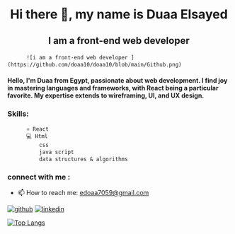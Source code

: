 <h1 align="center">
 Hi there 👋, my name is Duaa Elsayed
</h1>
<h2 align="center">
  I am a front-end web developer 
</h2>
<p align="center">
 
          ![i am a front-end web developer ](https://github.com/doaa10/doaa10/blob/main/Github.png)

</p>


#### Hello, I'm Duaa from Egypt, passionate about web development. I find joy in mastering languages and frameworks, with React being a particular favorite. My expertise extends to wireframing, UI, and UX design.
### Skills:
          ⚛ React
          💻 Html 
              css 
              java script
              data structures & algorithms 
              

### connect with me :
 - 📫 How to reach me: edoaa7059@gmail.com 


[<img src='https://cdn.jsdelivr.net/npm/simple-icons@3.0.1/icons/github.svg' alt='github' height='40'>](https://github.com/doaa10)  [<img src='https://cdn.jsdelivr.net/npm/simple-icons@3.0.1/icons/linkedin.svg' alt='linkedin' height='40'>](https://www.linkedin.com/in/doaa-sh10/)  

[![Top Langs](https://github-readme-stats.vercel.app/api/top-langs/?username=doaa10)](https://github.com/anuraghazra/github-readme-stats)



  


